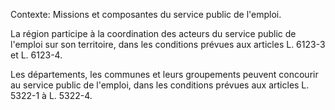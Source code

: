 Contexte: Missions et composantes du service public de l'emploi.

La région participe à la coordination des acteurs du service public de l'emploi sur son territoire, dans les conditions prévues aux articles L. 6123-3 et L. 6123-4.

Les départements, les communes et leurs groupements peuvent concourir au service public de l'emploi, dans les conditions prévues aux articles L. 5322-1 à L. 5322-4.